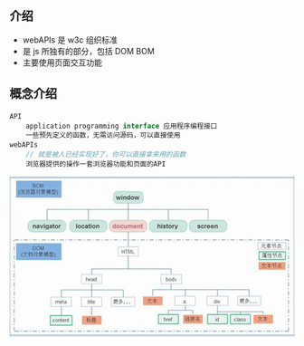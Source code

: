 ## 介绍

* webAPIs 是 w3c 组织标准
* 是 js 所独有的部分，包括 DOM BOM
* 主要使用页面交互功能

## 概念介绍

```js
API
	application programming interface 应用程序编程接口
    一些预先定义的函数，无需访问源码，可以直接使用
webAPIs    
	// 就是被人已经实现好了，你可以直接拿来用的函数
	浏览器提供的操作一套浏览器功能和页面的API
```

![image-20210302145128957](image-20210302145128957.png)
